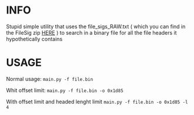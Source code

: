 # INFO
Stupid simple utility that uses the file_sigs_RAW.txt ( which you can find in the FileSig zip [HERE](https://www.garykessler.net/software/) ) to search in a binary file for all the file headers it hypothetically contains

# USAGE

Normal usage:
```main.py -f file.bin ```

Whit offset limit:
```main.py -f file.bin -o 0x1d85```

With offset limit and headed lenght limit
```main.py -f file.bin -o 0x1d85 -l 4```
